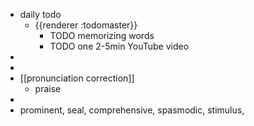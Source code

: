 - daily todo
	- {{renderer :todomaster}}
		- TODO memorizing words
		- TODO one 2-5min YouTube video
-
-
- [[pronunciation correction]]
	- praise
-
- prominent, seal, comprehensive, spasmodic, stimulus,